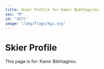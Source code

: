 ```yaml
---
title: Skier Profile for Kamir Bikhtagirov
sex: "M"
id: "3671"
image: "/img/flags/kgz.svg" 
---
```


# Skier Profile

This page is for: Kamir Bikhtagirov.
    